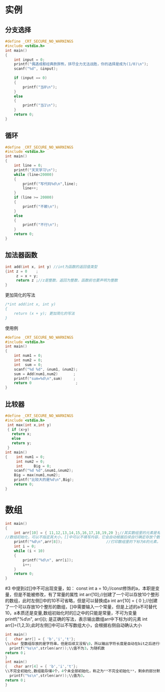 # 实例
## 分支选择
```c
#define _CRT_SECURE_NO_WARNINGS
#include <stdio.h>
int main()
{
	int input = 0;
	printf("偶遇成都经典款胖熊，拼尽全力无法战胜，你的选择是成为(1/0)\n");
	scanf("%d", &input);
	
	if (input == 0)
	{ 
		printf("当0\n");
	}
	else
	{
		printf("当1\n");
	}
	return 0;
}
```
## 循环
```c
#define _CRT_SECURE_NO_WARNINGS
#include <stdio.h>
int	main()
{
	int line = 0;
	printf("天天学习\n");
	while (line<20000) 
	{  
		printf("写代码%d\n",line);
		line++;
	}
	if (line >= 20000)
	{
		printf("不赖\n");
	}
	else 
	{
		printf("不行\n");
	}
	return 0;
}
```
## 加法器函数
```c
int add(int x, int y) //int为函数的返回值类型
{int z = 0    ;
	 z = x + y;
	 return z ;//z是整数，返回为整数，函数前也要声明为整数
}
```
更加简化的写法
```c
/*int add(int x, int y)
{
	return (x + y); 更加简化的写法
}
```
使用例
```c
#define _CRT_SECURE_NO_WARNINGS
#include <stdio.h>
int main()
{
	int num1 = 0;
	int num2 = 0;
	int  sum = 0;
	scanf("%d %d", &num1, &num2);
	sum = Add(num1,num2)       ;
	printf("sum=%d\n",sum)     ;
	return 0                    ;
}
```
## 比较器
```c
#define _CRT_SECURE_NO_WARNINGS
#include <stdio.h>
 int max(int x,int y)
 { if (x>y)
   return x;
   else
   return y;
 }
int main()
{    int num1 = 0;
     int num2 = 0;
     int     Big = 0;
    scanf("%d %d",&num1,&num2);
    Big = max(num1,num2);
    printf("比较大的是%d\n",Big);
    return 0;
}
```

# 数组
```c
int main()
{
	int arr[10] = { 11,12,13,14,15,16,17,18,19,20 };//其实数组里的元素是有隐藏的排序下标的，从0开始
//数组初始化，可以不指定其大小，[]中可以不填写内容，它会自动根据后续自行确定存放个数
	printf("%d\n",arr[8]);                    //打印数组里的下标为8的元素，19 
	int i = 0;
	while (i < 10)
	{
		printf("%d\n", arr[i]);  
		i++;
	}
	return 0;
}
```
#3 中提到过[]中不可出现变量，如：
const int a = 10;//const修饰的a，本职是变量，但是不能被修改，有了常量的属性
int arr[10];//创建了一个可以存放10个整形的数组，此时左侧[]中的10不可省略，但是可以替换成a
int arr[10] = { 0 };//创建了一个可以存放10个整形的数组，[]中需要输入一个常量，但是上述的a不可替代10，a本质还是变量,数组初始化时的[]之中的只能是常量，不可为变量
printf("%d\n", arr[i]); 是正确的写法，表示输出数组arr中下标为i的元素
int arr[]={1,2,3};此时左侧[]中可以不写数组大小，会根据右侧自动确认大小
```c
int main()
{   char arr[] = { 'b','i','t'};
\\char 型数组存放的是字符串，但是后续又没有\0，所以输出字符长度是自动在bit之后进行检索寻找\0,找到后的长度为输出的字符串长度，为随机值
  printf("%s\n",strlen(arr));\\值不为3，为随机数
return 0；
}
int main()
{   char arr[4] = { 'b','i','t'};
\\不完全初始化,数组能存储4个，4个未全部初始化，称之为**不完全初始化**，剩余的部分默认初始化为0，，又因为数字0与\0的ASII码值是相同的，字符串长度仍然为3
  printf("%s\n",strlen(arr));\\值为3，
return 0；
}
```
